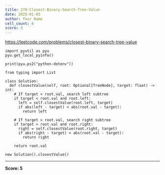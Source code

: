 ```yaml
---
title: 270-Closest-Binary-Search-Tree-Value
date: 2025-01-03
author: Your Name
cell_count: 6
score: 5
---
```


https://leetcode.com/problems/closest-binary-search-tree-value


```
import pyutil as pyu
pyu.get_local_pyinfo()
```


```
print(pyu.ps2("python-dotenv"))
```


```
from typing import List
```


```
class Solution:
  def closestValue(self, root: Optional[TreeNode], target: float) -> int:
    # If target < root.val, search left subtree
    if target < root.val and root.left:
      left = self.closestValue(root.left, target)
      if abs(left - target) < abs(root.val - target):
        return left

    # If target > root.val, search right subtree
    if target > root.val and root.right:
      right = self.closestValue(root.right, target)
      if abs(right - target) < abs(root.val - target):
        return right

    return root.val
```


```
new Solution().closestValue()
```


---
**Score: 5**